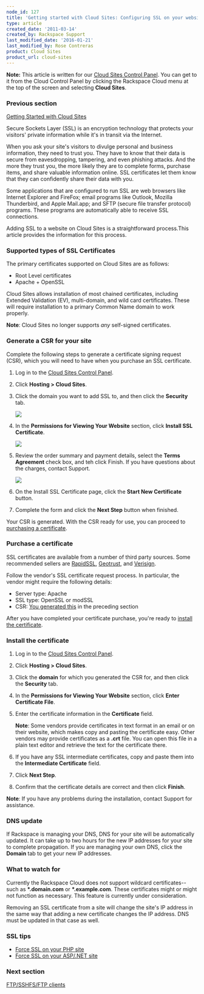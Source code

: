 ```yaml
---
node_id: 127
title: 'Getting started with Cloud Sites: Configuring SSL on your websites'
type: article
created_date: '2011-03-14'
created_by: Rackspace Support
last_modified_date: '2016-01-21'
last_modified_by: Rose Contreras
product: Cloud Sites
product_url: cloud-sites
---
```


**Note:** This article is written for our [Cloud Sites Control
Panel](https://manage.rackspacecloud.com/). You can get to it from the
Cloud Control Panel by clicking the Rackspace Cloud menu at the top of
the screen and selecting **Cloud Sites**.

### Previous section

[Getting Started with Cloud
Sites](/how-to/cloud-sites)

Secure Sockets Layer (SSL) is an encryption technology that protects
your visitors' private information while it's in transit via the
Internet.

When you ask your site's visitors to divulge personal and business
information, they need to trust you. They have to know that their data
is secure from eavesdropping, tampering, and even phishing attacks. And
the more they trust you, the more likely they are to complete forms,
purchase items, and share valuable information online. SSL certificates
let them know that they can confidently share their data with you.

Some applications that are configured to run SSL are web browsers like
Internet Explorer and FireFox; email programs like Outlook, Mozilla
Thunderbird, and Apple Mail.app; and SFTP (secure file transfer
protocol) programs. These programs are automatically able to receive SSL
connections.

Adding SSL to a website on Cloud Sites is a straightforward process.This
article provides the information for this process.

### **Supported types of SSL Certificates**

The primary certificates supported on Cloud Sites are as follows:

-   Root Level certificates
-   Apache + OpenSSL

Cloud Sites allows installation of most chained certificates, including
Extended Validation (EV), multi-domain, and wild card
certificates. These will require installation to a primary Common Name
domain to work properly.


**Note**: Cloud Sites no longer supports *any* self-signed
certificates.

### **Generate a CSR for your site**

Complete the following steps to generate a certificate signing request
(CSR), which you will need to have when you purchase an SSL certificate.

1.  Log in to the [Cloud Sites Control
    Panel](http://manage.rackspacecloud.com).
2.  Click **Hosting &gt; Cloud Sites**.
3.  Click the domain you want to add SSL to, and then click the
    **Security** tab.

    ![](http://c806394.r94.cf2.rackcdn.com/securitytab.png)

4.  In the **Permissions for Viewing Your Website** section, click
    **Install SSL Certificate**.

    ![](http://c806394.r94.cf2.rackcdn.com/installsslcertificatetab.png)

5.  Review the order summary and payment details, select the **Terms
    Agreement** check box, and teh click Finish. If you have questions
    about the charges, contact Support.

    ![](http://c806394.r94.cf2.rackcdn.com/ssltos.png)

6.  On the Install SSL Certificate page, click the **Start New
    Certificate** button.

7.  Complete the form and click the **Next Step** button when finished.

Your CSR is generated. With the CSR ready for use, you can proceed to
[purchasing a
certificate](https://admin.rackspace.com/knowledge_center/node/127/revisions/27345/view#ssl_purchase).



### **Purchase a certificate**

SSL certificates are available from a number of third party sources.
Some recommended sellers are
[RapidSSL](http://www.rapidssl.com "http://www.rapidssl.com"),
[Geotrust](http://www.geotrust.com "http://www.geotrust.com"), and
[Verisign](http://www.verisign.com "http://www.verisign.com").

Follow the vendor's SSL certificate request process. In particular, the
vendor might require the following details:

-   Server type: Apache
-   SSL type: OpenSSL or modSSL
-   CSR: [You generated
    this](https://admin.rackspace.com/knowledge_center/node/127/revisions/27345/view#install_ssl)
    in the preceding section

After you have completed your certificate purchase, you're ready to
[install the
certificate](https://admin.rackspace.com/knowledge_center/node/127/revisions/27345/view#ssl_install).



### **Install the certificate**

1.  Log in to the [Cloud Sites Control
    Panel](https://manage.rackspacecloud.com).
2.  Click **Hosting &gt; Cloud Sites**.
3.  Click the **domain** for which you generated the CSR for, and then
    click the **Security** tab.
4.  In the **Permissions for Viewing Your Website** section, click
    **Enter Certificate File**.
5.  Enter the certificate information in the **Certificate** field.

    **Note**: Some vendors provide certificates in text format in an
    email or on their website, which makes copy and pasting the
    certificate easy. Other vendors may provide certificates as a
    **.crt** file. You can open this file in a plain text editor and
    retrieve the text for the certificate there.

6.  If you have any SSL intermediate certificates, copy and paste them
    into the **Intermediate Certificate** field.
7.  Click **Next Step**.
8.  Confirm that the certificate details are correct and then click
    **Finish**.

**Note**: If you have any problems during the installation, contact
Support for assistance.

### **DNS update**

If Rackspace is managing your DNS, DNS for your site will be
automatically updated. It can take up to two hours for the new IP
addresses for your site to complete propagation. If you are managing
your own DNS, click the **Domain** tab to get your new IP addresses.

### **What to watch for**

Currently the Rackspace Cloud does not support wildcard
certificates--such as **\*.domain.com** or **\*.example.com**. These
certificates might or might not function as necessary. This feature is
currently under consideration.

Removing an SSL certificate from a site will change the site's IP
address in the same way that adding a new certificate changes the IP
address.  DNS must be updated in that case as well.



### **SSL tips**

-   [Force SSL on your PHP
    site](/how-to/force-ssl-on-your-php-site)
-   [Force SSL on your ASP/.NET
    site](/how-to/force-ssl-on-your-asp-or-aspnet-site-on-cloud-sites)

### Next section

[FTP/SSHFS/FTP
clients](/how-to/getting-started-with-cloud-sites-ftpsshfsftp-clients)

</div>

</div>

</div>

</div>

